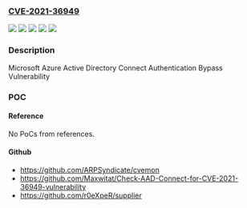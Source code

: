 ### [CVE-2021-36949](https://cve.mitre.org/cgi-bin/cvename.cgi?name=CVE-2021-36949)
![](https://img.shields.io/static/v1?label=Product&message=Azure%20Active%20Directory%20Connect%20Provisioning%20Agent&color=blue)
![](https://img.shields.io/static/v1?label=Product&message=Microsoft%20Azure%20Active%20Directory%20Connect%201.X.Y.Z&color=blue)
![](https://img.shields.io/static/v1?label=Product&message=Microsoft%20Azure%20Active%20Directory%20Connect%202.0.X.Y&color=blue)
![](https://img.shields.io/static/v1?label=Version&message=n%2Fa&color=blue)
![](https://img.shields.io/static/v1?label=Vulnerability&message=Elevation%20of%20Privilege&color=brighgreen)

### Description

Microsoft Azure Active Directory Connect Authentication Bypass Vulnerability

### POC

#### Reference
No PoCs from references.

#### Github
- https://github.com/ARPSyndicate/cvemon
- https://github.com/Maxwitat/Check-AAD-Connect-for-CVE-2021-36949-vulnerability
- https://github.com/r0eXpeR/supplier

